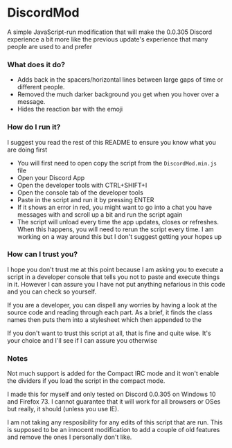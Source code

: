 # DiscordMod

A simple JavaScript-run modification that will make the 0.0.305 Discord experience a bit more like the previous update's experience that many people are used to and prefer

### What does it do?

- Adds back in the spacers/horizontal lines between large gaps of time or different people.
- Removed the much darker background you get when you hover over a message. 
- Hides the reaction bar with the emoji

### How do I run it?

I suggest you read the rest of this README to ensure you know what you are doing first

- You will first need to open copy the script from the `DiscordMod.min.js` file
- Open your Discord App
- Open the developer tools with CTRL+SHIFT+I
- Open the console tab of the developer tools
- Paste in the script and run it by pressing ENTER
- If it shows an error in red, you might want to go into a chat you have messages with and scroll up a bit and run the script again
- The script will unload every time the app updates, closes or refreshes. When this happens, you will need to rerun the script every time. I am working on a way around this but I don't suggest getting your hopes up

### How can I trust you?

I hope you don't trust me at this point because I am asking you to execute a script in a developer console that tells you not to paste and execute things in it. However I can assure you I have not put anything nefarious in this code and you can check so yourself. 

If you are a developer, you can dispell any worries by having a look at the source code and reading through each part. As a brief, it finds the class names then puts them into a stylesheet which then appended to the <head>

If you don't want to trust this script at all, that is fine and quite wise. It's your choice and I'll see if I can assure you otherwise

### Notes

Not much support is added for the Compact IRC mode and it won't enable the dividers if you load the script in the compact mode.

I made this for myself and only tested on Discord 0.0.305 on Windows 10 and Firefox 73. I cannot guarantee that it will work for all browsers or OSes but really, it should (unless you use IE). 

I am not taking any resposibility for any edits of this script that are run. This is supposed to be an innocent modification to add a couple of old features and remove the ones I personally don't like. 


